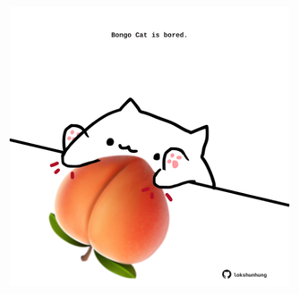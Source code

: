 <!-- built at 22/02/2021, 16:01:57 UTC -->
<p align="center">
  <img width="500" height="500" src="./ReadmeImage.svg">
</p>
